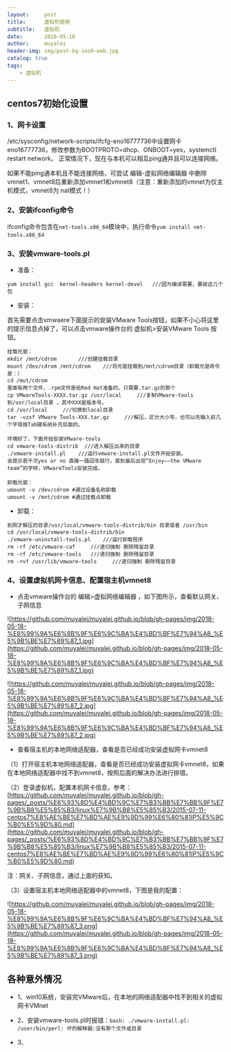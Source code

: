 ```yaml
---
layout:     post
title:      虚拟机使用
subtitle:   虚拟机
date:       2018-05-18
author:     muyalei
header-img: img/post-bg-ios9-web.jpg
catalog: true
tags:
    - 虚拟机
---
```


## centos7初始化设置

### 1、网卡设置

/etc/sysconfig/network-scripts/ifcfg-eno16777736中设置网卡eno16777736，修改参数为BOOTPROTO=dhcp、ONBOOT=yes，systemctl restart network，
正常情况下，现在与本机可以相互ping通并且可以连接网络。

如果不能ping通本机且不能连接网络，可尝试 编辑-虚拟网络编辑器 中删除vmnet1、vmnet8后重新添加vmnet1和vmnet8（注意：重新添加的vmnet为仅主机模式，vmnet8为
nat模式！）


### 2、安装ifconfig命令

ifconfig命令包含在`net-tools.x86_64`模块中，执行命令`yum install net-tools.x86_64`


### 3、安装vmware-tools.pl

- 准备：
```
yum install gcc  kernel-headers kernel-devel   ///因为编译需要，要装这几个包
```
- 安装：

首先需要点击vmwaere下面提示的安装VMware Tools按钮，如果不小心将这里的提示信息点掉了，可以点击vmware操作台的 虚拟机>安装VMware Tools 按钮。

```
挂载光驱：
mkdir /mnt/cdrom       ///创建挂载目录
mount /dev/cdrom /mnt/cdrom    ///将光驱挂载到/mnt/cdrom目录（卸载光驱命令是：）
cd /mut/cdrom 
里面有两个文件，.rpm文件是给Red Hat准备的，只需要.tar.gz的那个
cp VMwareTools-XXXX.tar.gz /usr/local     ///复制VMware-tools到/usr/local目录 ，其中XXX是版本号。
cd /usr/local     ///切换到local目录
tar -vzxf VMware Tools-XXX.tar.gz     ///解压，区分大小写，也可以先输入前几个字母按Tab键系统补充后面的。

环境好了，下面开始安装VMware-tools
cd vmware-tools-distrib  ///进入解压出来的目录
./vmware-install.pl    ///运行vmware-install.pl文件开始安装。
会提示若干次yes or no 直接一路回车就行，直到最后出现“Enjoy——the VMware team”的字样，VMwareTools安装完成。

卸载光驱：
umount -v /dev/cdrom #通过设备名称卸载
umount -v /mnt/cdrom #通过挂载点卸载
```
- 卸载：
```
到刚才解压的目录/usr/local/vmware-tools-distrib/bin 目录或者 /usr/bin
cd /usr/local/vmware-tools-distrib/bin
./vmware-uninstall-tools.pl    ///运行卸载程序
rm -rf /etc/vmware-caf     ///递归强制 删除残留目录
rm -rf /etc/vmware-tools   ///递归强制 删除残留目录
rm -rvf /usr/lib/vmware-tools     ///递归强制 删除残留目录
```

### 4、设置虚拟机网卡信息、配置宿主机vmnet8

- 点击vmware操作台的 编辑>虚拟网络编辑器 ，如下图所示，查看默认网关、子网信息

![https://github.com/muyalei/muyalei.github.io/blob/gh-pages/img/2018-05-18-%E8%99%9A%E6%8B%9F%E6%9C%BA%E4%BD%BF%E7%94%A8_%E5%9B%BE%E7%89%87_1.jpg](https://github.com/muyalei/muyalei.github.io/blob/gh-pages/img/2018-05-18-%E8%99%9A%E6%8B%9F%E6%9C%BA%E4%BD%BF%E7%94%A8_%E5%9B%BE%E7%89%87_1.jpg)

![https://github.com/muyalei/muyalei.github.io/blob/gh-pages/img/2018-05-18-%E8%99%9A%E6%8B%9F%E6%9C%BA%E4%BD%BF%E7%94%A8_%E5%9B%BE%E7%89%87_2.jpg](https://github.com/muyalei/muyalei.github.io/blob/gh-pages/img/2018-05-18-%E8%99%9A%E6%8B%9F%E6%9C%BA%E4%BD%BF%E7%94%A8_%E5%9B%BE%E7%89%87_2.jpg)

- 查看宿主机的本地网络适配器，查看是否已经成功安装虚拟网卡vmnet8 

（1）打开宿主机本地网络适配器，查看是否已经成功安装虚拟网卡vmnet8，如果在本地网络适配器中找不到vmnet8，按照后面的解决办法进行排错。

（2）登录虚拟机，配置本机网卡信息，参考：[https://github.com/muyalei/muyalei.github.io/blob/gh-pages/_posts/%E6%93%8D%E4%BD%9C%E7%B3%BB%E7%BB%9F%E7%9B%B8%E5%85%B3/linux%E7%9B%B8%E5%85%B3/2015-07-11-centos7%E8%AE%BE%E7%BD%AE%E9%9D%99%E6%80%81IP%E5%9C%B0%E5%9D%80.md](https://github.com/muyalei/muyalei.github.io/blob/gh-pages/_posts/%E6%93%8D%E4%BD%9C%E7%B3%BB%E7%BB%9F%E7%9B%B8%E5%85%B3/linux%E7%9B%B8%E5%85%B3/2015-07-11-centos7%E8%AE%BE%E7%BD%AE%E9%9D%99%E6%80%81IP%E5%9C%B0%E5%9D%80.md)
    
  注：网关、子网信息，通过上面的获知。

（3）设置宿主机本地网络适配器中的vmnet8，下图是我的配置：

![https://github.com/muyalei/muyalei.github.io/blob/gh-pages/img/2018-05-18-%E8%99%9A%E6%8B%9F%E6%9C%BA%E4%BD%BF%E7%94%A8_%E5%9B%BE%E7%89%87_3.png](https://github.com/muyalei/muyalei.github.io/blob/gh-pages/img/2018-05-18-%E8%99%9A%E6%8B%9F%E6%9C%BA%E4%BD%BF%E7%94%A8_%E5%9B%BE%E7%89%87_3.png)


## 各种意外情况

- 1、win10系统，安装完VMware后，在本地的网络适配器中找不到相关的虚拟网卡VMnet


- 2、安装vmware-tools.pl时报错：`bash: ./vmware-install.pl: /user/bin/perl: 坏的解释器:没有那个文件或目录`


- 3、

